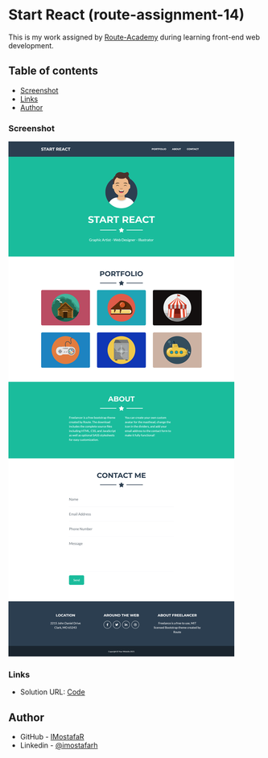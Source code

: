 # Start React (route-assignment-14)

This is my work assigned by [Route-Academy](https://www.linkedin.com/company/routeacademy/mycompany/) during learning front-end web development.

## Table of contents

- [Screenshot](#screenshot)
- [Links](#links)
- [Author](#author)

### Screenshot

![](./src/images/screenshot.png)

### Links

- Solution URL: [Code](https://github.com/IMostafaR/start-react)

## Author

- GitHub - [IMostafaR](https://github.com/IMostafaR)
- Linkedin - [@imostafarh](https://www.linkedin.com/in/imostafarh/)
